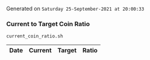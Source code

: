 Generated on `Saturday 25-September-2021 at 20:00:33`

### Current to Target Coin Ratio
`current_coin_ratio.sh`

Date|Current|Target|Ratio
---|---|---|---
